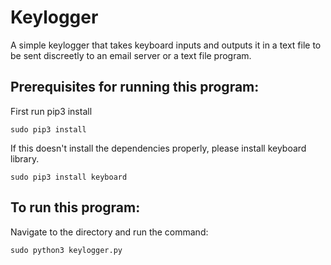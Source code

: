 # Keylogger
A simple keylogger that takes keyboard inputs and outputs it in a text file to be sent discreetly to an email server or a text file program.

## Prerequisites for running this program:
First run pip3 install
````
sudo pip3 install
````
If this doesn't install the dependencies properly, please install keyboard library.
````
sudo pip3 install keyboard
````
## To run this program:
Navigate to the directory and run the command:
````
sudo python3 keylogger.py
````
